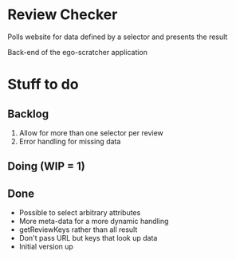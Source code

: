# Review Checker
Polls website for data defined by a selector and presents the result

Back-end of the ego-scratcher application

# Stuff to do
## Backlog
1. Allow for more than one selector per review
1. Error handling for missing data

## Doing (WIP = 1)

## Done
* Possible to select arbitrary attributes
* More meta-data for a more dynamic handling
* getReviewKeys rather than all result
* Don't pass URL but keys that look up data
* Initial version up